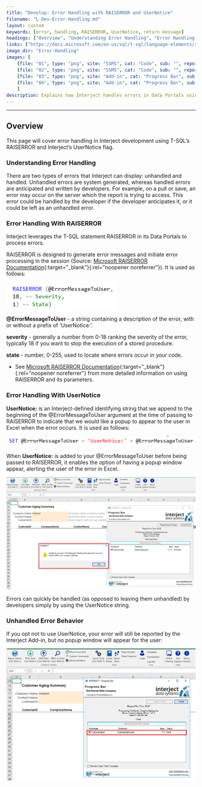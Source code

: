 ```yaml
---
title: "Develop: Error Handling with RAISERROR and UserNotice"
filename: "L-Dev-Error-Handling.md"
layout: custom
keywords: [error, handling, RAISERROR, UserNotice, return message]
headings: ["Overview", "Understanding Error Handling", "Error Handling With RAISERROR", "Error Handling With UserNotice", "Unhandled Error Behavior"]
links: ["https://docs.microsoft.com/en-us/sql/t-sql/language-elements/raiserror-transact-sql?view=sql-server-2017"]
image_dir: "Error-Handling"
images: [
	{file: "01", type: "png", site: "SSMS", cat: "Code", sub: "", report: "", ribbon: "", config: ""}, 
	{file: "02", type: "png", site: "SSMS", cat: "Code", sub: "", report: "", ribbon: "", config: ""}, 
	{file: "03", type: "png", site: "Add-in", cat: "Progress Bar", sub: "Error Popup", report: "", ribbon: "Simple", config: ""}, 
	{file: "04", type: "png", site: "Add-in", cat: "Progress Bar", sub: "", report: "", ribbon: "Simple", config: ""}
	]
description: Explains how Interject handles errors in Data Portals using T-SQL RAISERROR and UserNotice.
---
```

* * *

## Overview

This page will cover error handling in Interject development using T-SQL’s RAISERROR and Interject’s UserNotice flag.

### Understanding Error Handling

There are two types of errors that Interject can display: unhandled and handled. Unhandled errors are system generated, whereas handled errors are anticipated and written by developers. For example, on a pull or save, an error may occur on the server which the report is trying to access. This error could be handled by the developer if the developer anticipates it, or it could be left as an unhandled error.

### Error Handling With RAISERROR

Interject leverages the T-SQL statement RAISERROR in its Data Portals to process errors.

RAISERROR is designed to generate error messages and initiate error processing in the session (Source: [Microsoft RAISERROR Documentation](https://docs.microsoft.com/en-us/sql/t-sql/language-elements/raiserror-transact-sql?view=sql-server-2017){:target="_blank"}{:rel="noopener noreferrer"}). It is used as follows:

![](/images/Error-Handling/01.png)
<br>

**@ErrorMessageToUser** - a string containing a description of the error, with or without a prefix of ‘UserNotice:’.

**severity** - generally a number from 0-18 ranking the severity of the error, typically 18 if you want to stop the execution of a stored procedure.

**state** - number, 0-255, used to locate where errors occur in your code.

* See [Microsoft RAISERROR Documentation](https://docs.microsoft.com/en-us/sql/t-sql/language-elements/raiserror-transact-sql?view=sql-server-2017){:target="_blank"}{:rel="noopener noreferrer"} from more detailed information on using RAISERROR and its parameters.

### Error Handling With UserNotice

**UserNotice:** is an Interject-defined identifying string that we append to the beginning of the @ErrorMessageToUser argument at the time of passing to RAISERROR to indicate that we would like a popup to appear to the user in Excel when the error occurs. It is used as follows:

![](/images/Error-Handling/02.png)
<br>

When **UserNotice:** is added to your @ErrorMessageToUser before being passed to RAISERROR, it enables the option of having a popup window appear, alerting the user of the error in Excel.

![](/images/Error-Handling/03.png)
<br>

Errors can quickly be handled (as opposed to leaving them unhandled) by developers simply by using the UserNotice string.

### Unhandled Error Behavior

If you opt not to use UserNotice, your error will still be reported by the Interject Add-in, but no popup window will appear for the user:

![](/images/Error-Handling/04.png)
<br>
